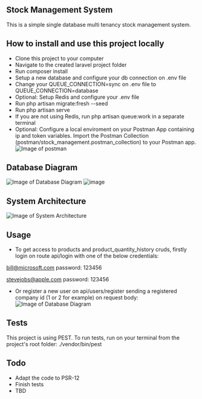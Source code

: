 

## Stock Management System

This is a simple single database multi tenancy stock management system.

## How to install and use this project locally

 - Clone this project to your computer
 - Navigate to the created laravel project folder
 - Run composer install
 - Setup a new database and configure your db connection on .env file
 - Change your QUEUE_CONNECTION=sync on .env file to QUEUE_CONNECTION=database
 - Optional: Setup Redis and configure your .env file
 - Run php artisan migrate:fresh --seed
 - Run php artisan serve
 - If you are not using Redis, run php artisan queue:work in a separate terminal
 - Optional: Configure a local enviroment on your Postman App containing ip and token variables. Import the Postman Collection (postman/stock_management.postman_collection) to your Postman app.
 ![Image of postman](https://i.ibb.co/qBBF9G1/postman-local-enviroment.jpg)

## Database Diagram

![Image of Database Diagram](https://i.ibb.co/ZJzrN4p/db.jpg)
![image](https://user-images.githubusercontent.com/40992883/178123071-9a64a796-4ffc-4aab-b2b4-03a31c32e84c.png)


## System Architecture

![Image of System Architecture](https://i.ibb.co/XsBdk3R/system-architecture.jpg)

## Usage

- To get access to products and product_quantity_history cruds, firstly login on route api/login with one of the below credentials:

bill@microsoft.com
password: 123456

stevejobs@apple.com
password: 123456

- Or register a new user on api/users/register sending a registered company id (1 or 2 for example) on request body:
![Image of Database Diagram](https://i.ibb.co/7CpZGyV/register-user.jpg)

## Tests

This project is using PEST. To run tests, run on your terminal from the project's root folder: ./vendor/bin/pest
 
 ## Todo

- Adapt the code to PSR-12
- Finish tests
- TBD 

